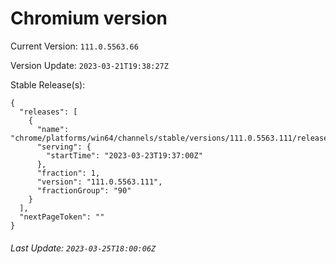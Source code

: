 # Chromium version

Current Version: `111.0.5563.66`

Version Update: `2023-03-21T19:38:27Z`

Stable Release(s):
```
{
  "releases": [
    {
      "name": "chrome/platforms/win64/channels/stable/versions/111.0.5563.111/releases/1679600220",
      "serving": {
        "startTime": "2023-03-23T19:37:00Z"
      },
      "fraction": 1,
      "version": "111.0.5563.111",
      "fractionGroup": "90"
    }
  ],
  "nextPageToken": ""
}
```

###### Last Update: `2023-03-25T18:00:06Z`
        